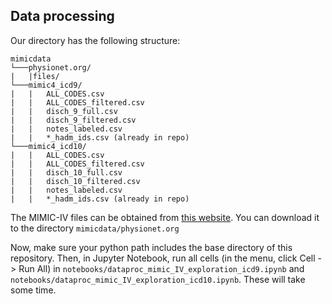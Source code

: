 ## Data processing

Our directory has the following structure:
```
mimicdata
└───physionet.org/
|   |files/
└───mimic4_icd9/
|   |   ALL_CODES.csv
|   |   ALL_CODES_filtered.csv
|   |   disch_9_full.csv
|   |   disch_9_filtered.csv
|   |   notes_labeled.csv
|   |   *_hadm_ids.csv (already in repo)
└───mimic4_icd10/
|   |   ALL_CODES.csv
|   |   ALL_CODES_filtered.csv
|   |   disch_10_full.csv
|   |   disch_10_filtered.csv
|   |   notes_labeled.csv
|   |   *_hadm_ids.csv (already in repo)
```
The MIMIC-IV files can be obtained from [this website](https://physionet.org/content/mimiciv/2.2/). You can download it to the directory `mimicdata/physionet.org`

Now, make sure your python path includes the base directory of this repository. Then, in Jupyter Notebook, run all cells (in the menu, click Cell -> Run All) in `notebooks/dataproc_mimic_IV_exploration_icd9.ipynb` and `notebooks/dataproc_mimic_IV_exploration_icd10.ipynb`. These will take some time.